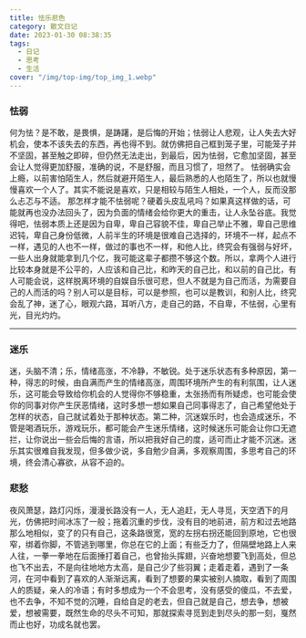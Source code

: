 ```yaml
---
title: 怯乐悲色
category: 散文日记
date: 2023-01-30 08:38:35
tags:
  - 日记
  - 思考
  - 生活
cover: "/img/top-img/top_img_1.webp"
---
```


<!--more-->

### 怯弱

何为怯？是不敢，是畏惧，是踌躇，是后悔的开始；怯弱让人悲观，让人失去大好机会，使本不该失去的东西，再也得不到。就仿佛把自己框到笼子里，可能笼子并不坚固，甚至触之即碎，但仍然无法走出，到最后，因为怯弱，它愈加坚固，甚至会让人觉得更加舒服，准确的说，不是舒服，而且习惯了，坦然了。
怯弱确实会上瘾，以前害怕陌生人，然后就避开陌生人，最后熟悉的人也陌生了，所以也就慢慢喜欢一个人了。其实不能说是喜欢，只是相较与陌生人相处，一个人，反而没那么忐忑与不适。
那怎样才能不怯弱呢？硬着头皮乱吼吗？如果真这样做的话，可能就再也没办法回头了，因为负面的情绪会给你更大的重击，让人永坠谷底。我觉得吧，怯弱本质上还是因为自卑，卑自己容貌不佳，卑自己举止不雅，卑自己思维迟钝，卑自己身份低微，人前半生的环境是很难自己选择的，环境不一样，起点不一样，遇见的人也不一样，做过的事也不一样，和他人比，终究会有强弱与好坏，一些人出身就能拿到几个亿，我可能这辈子都攒不够这个数。所以，拿两个人进行比较本身就是不公平的，人应该和自己比，和昨天的自己比，和以前的自己比，有人可能会说，这样脱离环境的自娱自乐很可悲，但人不就是为自己而活，为需要自己的人而活的吗？别人可以是目标，可以是参照，也可以是教训，和别人比，终究会乱了神，迷了心，眼观六路，耳听八方，走自己的路，不自卑，不怯弱，心里有光，目光灼灼。

---

### 迷乐

迷，头脑不清；乐，情绪高涨，不冷静，不敏锐。处于迷乐状态有多种原因，第一种，得志的时候，由自满而产生的情绪高涨，周围环境所产生的有利氛围，让人迷乐，这可能会导致给你机会的人觉得你不够稳重，太张扬而有所疑虑，也可能会使你的同事对你产生厌恶情绪，这时多想一想如果自己同事得志了，自己希望他处于怎样的状态，自己就试着处于那种状态。第二种，沉迷娱乐时，也会造成迷乐，不管是喝酒玩乐，游戏玩乐，都可能会产生迷乐情绪，这时候迷乐可能会让你口无遮拦，让你说出一些会后悔的言语，所以把我好自己的度，适可而止才能不沉迷。迷乐其实很难自我发现，但多做少说，多自勉少自满，多观察周围，多思考自己的环境，终会清心寡欲，从容不迫的。

### 悲愁

夜风萧瑟，路灯闪烁，漫漫长路没有一人，无人追赶，无人寻觅，天空洒下的月光，仿佛把时间冰冻了一般；拖着沉重的步伐，没有目的地前进，前方和过去地路那么地相似，变了的只有自己，这条路很宽，宽的左拐右拐还能回到原地，它也很窄，绑着你脚，不管逃到哪里，你总在它的上面；有些乏力了，但隔壁地路上人来人往，一拳一拳地在后面捶打着自己，也曾抬头挥翅，兴奋地想要飞到高处，但总也飞不出去，不是向往地地方太高，是自己少了些羽翼；走着走着，遇到了一条河，在河中看到了喜欢的人渐渐远离，看到了想要的果实被别人摘取，看到了周围人的质疑，亲人的冷语；有时多想成为一个不会思考，没有感受的傻瓜，不去爱，也不去争，不知不觉的沉睡，自给自足的老去，但自己就是自己，想去争，想被爱，想被需要，既然生命的尽头不可知，那就探索寻觅到走到尽头的那一刻，戛然而止也好，功成名就也罢。
